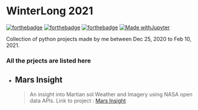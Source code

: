 # WinterLong 2021

[![forthebadge](https://forthebadge.com/images/badges/built-with-love.svg)](https://forthebadge.com)
[![forthebadge](https://forthebadge.com/images/badges/built-with-swag.svg)](https://forthebadge.com)
[![forthebadge](https://forthebadge.com/images/badges/made-with-python.svg)](https://forthebadge.com)
[![Made withJupyter](https://img.shields.io/badge/Made%20with-Jupyter-orange?style=for-the-badge&logo=Jupyter)](https://jupyter.org/try)

Collection of python projects made by me between Dec 25, 2020 to Feb 10, 2021.

### All the prjects are listed here

* ## Mars Insight
	> An insight into Martian sol Weather and Imagery using NASA open data APIs.
	> Link to project : [Mars Insight](https://github.com/pyGuru123/Python-Space-Science/tree/main/Mars%20InSight)